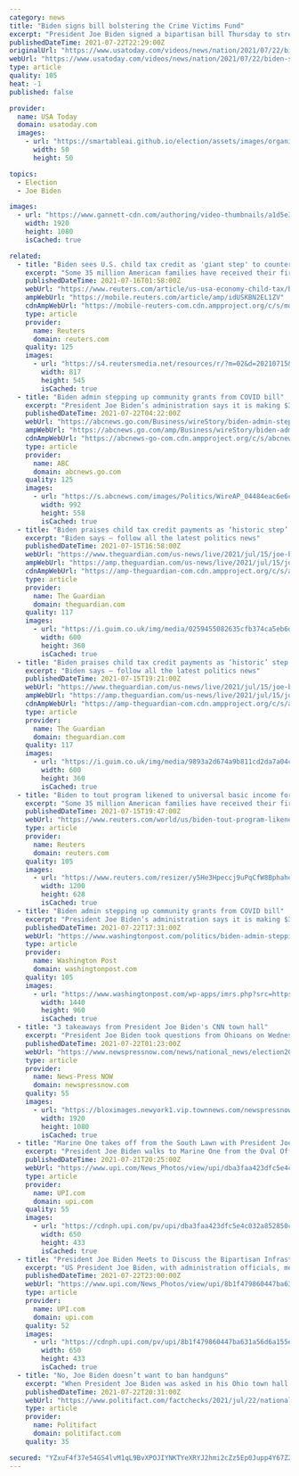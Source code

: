 ```yaml
---
category: news
title: "Biden signs bill bolstering the Crime Victims Fund"
excerpt: "President Joe Biden signed a bipartisan bill Thursday to strengthen the Crime Victims Fund, which helps to support victims of domestic violence, sexual assault and other crimes. The bill passed unanimously in the Senate Tuesday,"
publishedDateTime: 2021-07-22T22:29:00Z
originalUrl: "https://www.usatoday.com/videos/news/nation/2021/07/22/biden-signs-bill-bolstering-crime-victims-fund/8063939002/"
webUrl: "https://www.usatoday.com/videos/news/nation/2021/07/22/biden-signs-bill-bolstering-crime-victims-fund/8063939002/"
type: article
quality: 105
heat: -1
published: false

provider:
  name: USA Today
  domain: usatoday.com
  images:
    - url: "https://smartableai.github.io/election/assets/images/organizations/usatoday.com-50x50.jpg"
      width: 50
      height: 50

topics:
  - Election
  - Joe Biden

images:
  - url: "https://www.gannett-cdn.com/authoring/video-thumbnails/a1d5e379-0e26-4c8e-a073-e983227456ef_poster.jpg?quality=10"
    width: 1920
    height: 1080
    isCached: true

related:
  - title: "Biden sees U.S. child tax credit as 'giant step' to counter poverty"
    excerpt: "Some 35 million American families have received their first monthly payout from the U.S. government in an expanded income-support program that President Joe Biden said on Thursday could help end child poverty."
    publishedDateTime: 2021-07-16T01:58:00Z
    webUrl: "https://www.reuters.com/article/us-usa-economy-child-tax/biden-to-tout-program-likened-to-universal-basic-income-for-kids-idUSKBN2EL1ZV"
    ampWebUrl: "https://mobile.reuters.com/article/amp/idUSKBN2EL1ZV"
    cdnAmpWebUrl: "https://mobile-reuters-com.cdn.ampproject.org/c/s/mobile.reuters.com/article/amp/idUSKBN2EL1ZV"
    type: article
    provider:
      name: Reuters
      domain: reuters.com
    quality: 125
    images:
      - url: "https://s4.reutersmedia.net/resources/r/?m=02&d=20210715&t=2&i=1568977952&w=&fh=545px&fw=&ll=&pl=&sq=&r=LYNXMPEH6E0XV"
        width: 817
        height: 545
        isCached: true
  - title: "Biden admin stepping up community grants from COVID bill"
    excerpt: "President Joe Biden’s administration says it is making $3 billion in economic development grants available to communities — a tenfold increase in the program paid for by this year’s COVID-19 relief bi"
    publishedDateTime: 2021-07-22T04:22:00Z
    webUrl: "https://abcnews.go.com/Business/wireStory/biden-admin-stepping-community-grants-covid-bill-78983253"
    ampWebUrl: "https://abcnews.go.com/amp/Business/wireStory/biden-admin-stepping-community-grants-covid-bill-78983253"
    cdnAmpWebUrl: "https://abcnews-go-com.cdn.ampproject.org/c/s/abcnews.go.com/amp/Business/wireStory/biden-admin-stepping-community-grants-covid-bill-78983253"
    type: article
    provider:
      name: ABC
      domain: abcnews.go.com
    quality: 125
    images:
      - url: "https://s.abcnews.com/images/Politics/WireAP_04484eac6e6c45f8b6675e1937c8fada_16x9_992.jpg"
        width: 992
        height: 558
        isCached: true
  - title: "Biden praises child tax credit payments as ‘historic step’ to end child poverty – live"
    excerpt: "Biden says – follow all the latest politics news"
    publishedDateTime: 2021-07-15T16:58:00Z
    webUrl: "https://www.theguardian.com/us-news/live/2021/jul/15/joe-biden-politics-merkel-covid-coronavirus-live-latest?page=with:block-60f061b28f080074230c059b"
    ampWebUrl: "https://amp.theguardian.com/us-news/live/2021/jul/15/joe-biden-politics-merkel-covid-coronavirus-live-latest"
    cdnAmpWebUrl: "https://amp-theguardian-com.cdn.ampproject.org/c/s/amp.theguardian.com/us-news/live/2021/jul/15/joe-biden-politics-merkel-covid-coronavirus-live-latest"
    type: article
    provider:
      name: The Guardian
      domain: theguardian.com
    quality: 117
    images:
      - url: "https://i.guim.co.uk/img/media/0259455082635cfb374ca5eb6d782612ff0bfbd3/0_13_4000_2400/master/4000.jpg?width=300&quality=45&auto=format&fit=max&dpr=2&s=f0096c3b7acc3f0d73a979f1b6d79602"
        width: 600
        height: 360
        isCached: true
  - title: "Biden praises child tax credit payments as ‘historic’ step to end child poverty – live"
    excerpt: "Biden says – follow all the latest politics news"
    publishedDateTime: 2021-07-15T19:21:00Z
    webUrl: "https://www.theguardian.com/us-news/live/2021/jul/15/joe-biden-politics-merkel-covid-coronavirus-live-latest?page=with:block-60f089d48f080074230c07d0"
    ampWebUrl: "https://amp.theguardian.com/us-news/live/2021/jul/15/joe-biden-politics-merkel-covid-coronavirus-live-latest"
    cdnAmpWebUrl: "https://amp-theguardian-com.cdn.ampproject.org/c/s/amp.theguardian.com/us-news/live/2021/jul/15/joe-biden-politics-merkel-covid-coronavirus-live-latest"
    type: article
    provider:
      name: The Guardian
      domain: theguardian.com
    quality: 117
    images:
      - url: "https://i.guim.co.uk/img/media/9893a2d674a9b811cd2da7a04ce81fbf739fb1af/0_0_5391_3235/master/5391.jpg?width=300&quality=45&auto=format&fit=max&dpr=2&s=6a00fbd0b8f2240c6a6c8bfca4f0a37c"
        width: 600
        height: 360
        isCached: true
  - title: "Biden to tout program likened to universal basic income for kids"
    excerpt: "Some 35 million American families have received their first monthly payout from the U.S. government in an expanded income-support program that President Joe Biden said on Thursday could help end child poverty."
    publishedDateTime: 2021-07-15T19:47:00Z
    webUrl: "https://www.reuters.com/world/us/biden-tout-program-likened-universal-basic-income-kids-2021-07-15/"
    type: article
    provider:
      name: Reuters
      domain: reuters.com
    quality: 105
    images:
      - url: "https://www.reuters.com/resizer/y5He3Hpeccj9uPqCfW8BphaheVs=/1200x628/smart/filters:quality(80)/cloudfront-us-east-2.images.arcpublishing.com/reuters/HVLUSZ6UWZI2BDO3L33JXFQCTQ.jpg"
        width: 1200
        height: 628
        isCached: true
  - title: "Biden admin stepping up community grants from COVID bill"
    excerpt: "President Joe Biden’s administration says it is making $3 billion in economic development grants available to communities — a tenfold increase in the program paid for by this year’s COVID-19 relief bi"
    publishedDateTime: 2021-07-22T17:31:00Z
    webUrl: "https://www.washingtonpost.com/politics/biden-admin-stepping-up-community-grants-from-covid-bill/2021/07/22/c93c8172-eaa1-11eb-a2ba-3be31d349258_story.html"
    type: article
    provider:
      name: Washington Post
      domain: washingtonpost.com
    quality: 105
    images:
      - url: "https://www.washingtonpost.com/wp-apps/imrs.php?src=https://arc-anglerfish-washpost-prod-washpost.s3.amazonaws.com/public/GFJXVNXLCII6XIV2HPRR2NESLA.jpg&w=1440"
        width: 1440
        height: 960
        isCached: true
  - title: "3 takeaways from President Joe Biden's CNN town hall"
    excerpt: "President Joe Biden took questions from Ohioans on Wednesday at a CNN town hall, touching on his administration response to Covid-19, his work with Congress and many other issues."
    publishedDateTime: 2021-07-22T01:23:00Z
    webUrl: "https://www.newspressnow.com/news/national_news/election2020/3-takeaways-from-president-joe-bidens-cnn-town-hall/article_24dfe05e-ba7e-5b1e-87f1-285fcfaed4ae.html"
    type: article
    provider:
      name: News-Press NOW
      domain: newspressnow.com
    quality: 55
    images:
      - url: "https://bloximages.newyork1.vip.townnews.com/newspressnow.com/content/tncms/custom/image/be1cb458-881b-11eb-872f-4f6e66986b9a.png"
        width: 1920
        height: 1080
        isCached: true
  - title: "Marine One takes off from the South Lawn with President Joe Biden"
    excerpt: "President Joe Biden walks to Marine One from the Oval Office for a trip to Kentucky at the White House in Washington, DC on Wednesday, July 21, 2021. Photo bySamuel Corum/UPI"
    publishedDateTime: 2021-07-21T20:25:00Z
    webUrl: "https://www.upi.com/News_Photos/view/upi/dba3faa423dfc5e4c032a852850c27ee/Marine-One-takes-off-from-the-South-Lawn-with-President-Joe-Biden/"
    type: article
    provider:
      name: UPI.com
      domain: upi.com
    quality: 55
    images:
      - url: "https://cdnph.upi.com/pv/upi/dba3faa423dfc5e4c032a852850c27ee/BIDEN-DEPARTS.jpg"
        width: 650
        height: 433
        isCached: true
  - title: "President Joe Biden Meets to Discuss the Bipartisan Infrastructure Framework"
    excerpt: "US President Joe Biden, with administration officials, meets with union and business leaders to discuss his $1.2 trillion bipartisan infrastructure plan in the Roosevelt Room of the White House in Washington,"
    publishedDateTime: 2021-07-22T23:00:00Z
    webUrl: "https://www.upi.com/News_Photos/view/upi/8b1f479860447ba631a56d6a155e7d93/President-Joe-Biden-Meets-to-Discuss-the-Bipartisan-Infrastructure-Framework/"
    type: article
    provider:
      name: UPI.com
      domain: upi.com
    quality: 52
    images:
      - url: "https://cdnph.upi.com/pv/upi/8b1f479860447ba631a56d6a155e7d93/BIDEN-INFRUSTRUCTURE.jpg"
        width: 650
        height: 433
        isCached: true
  - title: "No, Joe Biden doesn’t want to ban handguns"
    excerpt: "When President Joe Biden was asked in his Ohio town hall what he plans to do about rising homicides, House Republicans were quick to fire off a tweet to their followers. \"President Biden says he wants to ban handguns,"
    publishedDateTime: 2021-07-22T20:31:00Z
    webUrl: "https://www.politifact.com/factchecks/2021/jul/22/national-house-republicans/no-joe-biden-doesnt-want-ban-handguns/"
    type: article
    provider:
      name: Politifact
      domain: politifact.com
    quality: 35

secured: "YZxuF4f37e54GS4lvM1qL9BvXPOJIYNKTYeXRYJ2hmi2cZz5Ep0Jupp4Y67Z2FE5EVCfdVVU3GDvXYd/rjxF1S99QKSmPMOlkenqmE5Wri3uvy3ELrxq+SC8JVPrgkdzoRswY2Gbmn8grWoC57fbAmpkY7y5yrQBxgMjDC5eLeFqY59lxHg7Nn0V19Y2hcAZ17B8VvhXETm296KxVoEnTU+sWZk1+v3wueRFgVOlJwiGDF9TvjFnbWumR6N8rm6FkkxNFWYomtafn4nA8qb8vtW7y0HneZCgkUkKuK4NCd9B/2YwPkBngfJsIrVr51GsMHUbZUwpM15lE7u+FUl3kAVVLuBiaKNzJbMek+EP5fA=;3WTV/oGC8hij3caiJnw+Rg=="
---
```


